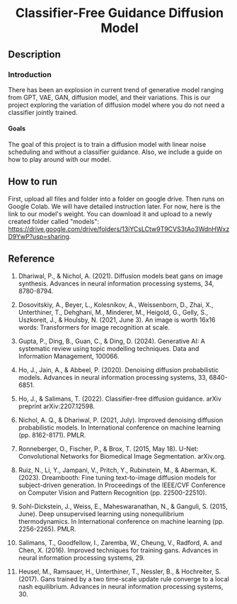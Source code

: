 <div align="center">    
 
# Classifier-Free Guidance Diffusion Model

<!--
ARXIV
[![Paper](http://img.shields.io/badge/arxiv-math.co:1480.1111-B31B1B.svg)](https://www.nature.com/articles/nature14539)
-->

<!--
Conference
-->
</div>
 
## Description   
### Introduction

There has been an explosion in current trend of generative model ranging from GPT, VAE, GAN, diffusion model, and their variations. This is our project exploring the variation of diffusion model where you do not need a classifier jointly trained.

#### Goals

The goal of this project is to train a diffusion model with linear noise scheduling and without a classifier guidance. Also, we include a guide on how to play around with our model.

## How to run

First, upload all files and folder into a folder on google drive. Then runs on Google Colab. We will have detailed instruction later. For now, here is the link to our model's weight. You can download it and upload to a newly created folder called "models": https://drive.google.com/drive/folders/13iYCsLCtw9T9CVS3tAo3WdnHWxzD9YwP?usp=sharing.

## Reference

1. Dhariwal, P., & Nichol, A. (2021). Diffusion models beat gans on image synthesis. Advances in neural information processing systems, 34, 8780-8794.

2. Dosovitskiy, A., Beyer, L., Kolesnikov, A., Weissenborn, D., Zhai, X., Unterthiner, T., Dehghani, M., Minderer, M., Heigold, G., Gelly, S., Uszkoreit, J., & Houlsby, N. (2021, June 3). An image is worth 16x16 words: Transformers for image recognition at scale.

3. Gupta, P., Ding, B., Guan, C., & Ding, D. (2024). Generative AI: A systematic review using topic modelling techniques. Data and Information Management, 100066.

4. Ho, J., Jain, A., & Abbeel, P. (2020). Denoising diffusion probabilistic models. Advances in neural information processing systems, 33, 6840-6851.

5. Ho, J., & Salimans, T. (2022). Classifier-free diffusion guidance. arXiv preprint arXiv:2207.12598.

6. Nichol, A. Q., & Dhariwal, P. (2021, July). Improved denoising diffusion probabilistic models. In International conference on machine learning (pp. 8162-8171). PMLR.

7. Ronneberger, O., Fischer, P., & Brox, T. (2015, May 18). U-Net: Convolutional Networks for Biomedical Image Segmentation. arXiv.org.

8. Ruiz, N., Li, Y., Jampani, V., Pritch, Y., Rubinstein, M., & Aberman, K. (2023). Dreambooth: Fine tuning text-to-image diffusion models for subject-driven generation. In Proceedings of the IEEE/CVF Conference on Computer Vision and Pattern Recognition (pp. 22500-22510).

9. Sohl-Dickstein, J., Weiss, E., Maheswaranathan, N., & Ganguli, S. (2015, June). Deep unsupervised learning using nonequilibrium thermodynamics. In International conference on machine learning (pp. 2256-2265). PMLR.

10. Salimans, T., Goodfellow, I., Zaremba, W., Cheung, V., Radford, A. and Chen, X. (2016). Improved techniques for training gans. Advances in neural information processing systems, 29.

11. Heusel, M., Ramsauer, H., Unterthiner, T., Nessler, B., & Hochreiter, S. (2017). Gans trained by a two time-scale update rule converge to a local nash equilibrium. Advances in neural information processing systems, 30.
